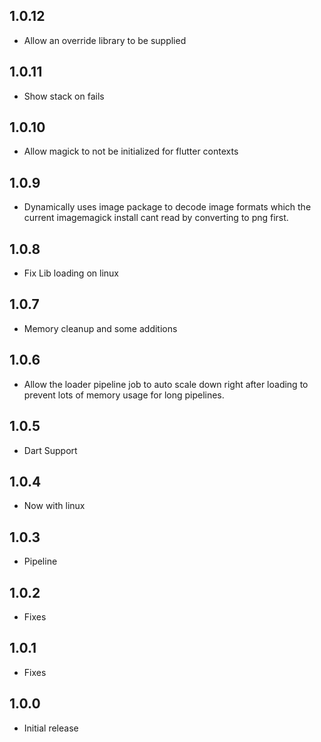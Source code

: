## 1.0.12
* Allow an override library to be supplied

## 1.0.11
* Show stack on fails

## 1.0.10
* Allow magick to not be initialized for flutter contexts

## 1.0.9

* Dynamically uses image package to decode image formats which the current imagemagick install cant read by converting to png first.

## 1.0.8

* Fix Lib loading on linux

## 1.0.7

* Memory cleanup and some additions

## 1.0.6

* Allow the loader pipeline job to auto scale down right after loading to prevent lots of memory usage for long pipelines.

## 1.0.5

* Dart Support

## 1.0.4

* Now with linux

## 1.0.3

* Pipeline

## 1.0.2

* Fixes

## 1.0.1

* Fixes

## 1.0.0

* Initial release
